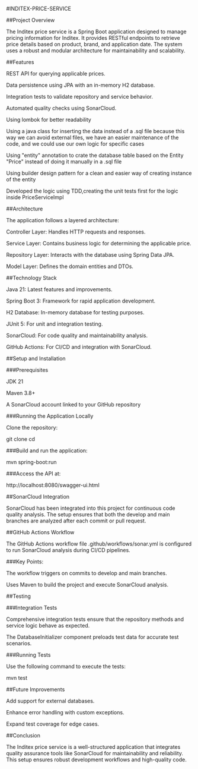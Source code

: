 #INDITEX-PRICE-SERVICE

##Project Overview

The Inditex price service is a Spring Boot application designed to manage pricing information for Inditex. It provides RESTful endpoints to retrieve price details based on product, brand, and application date. The system uses a robust and modular architecture for maintainability and scalability.

##Features

REST API for querying applicable prices.

Data persistence using JPA with an in-memory H2 database.

Integration tests to validate repository and service behavior.

Automated quality checks using SonarCloud.

Using lombok for better readability

Using a java class for inserting the data instead of a .sql file because this way we can avoid external files, we have an easier maintenance of the code, and we could use our own logic for specific cases

Using "entity" annotation to crate the database table based on the Entity "Price" instead of doing it manually in a .sql file

Using builder design pattern for a clean and easier way of creating instance of the entity

Developed the logic using TDD,creating the unit tests first for the logic inside PriceServiceImpl

##Architecture

The application follows a layered architecture:

Controller Layer: Handles HTTP requests and responses.

Service Layer: Contains business logic for determining the applicable price.

Repository Layer: Interacts with the database using Spring Data JPA.

Model Layer: Defines the domain entities and DTOs.

##Technology Stack

Java 21: Latest features and improvements.

Spring Boot 3: Framework for rapid application development.

H2 Database: In-memory database for testing purposes.

JUnit 5: For unit and integration testing.

SonarCloud: For code quality and maintainability analysis.

GitHub Actions: For CI/CD and integration with SonarCloud.

##Setup and Installation

###Prerequisites

JDK 21

Maven 3.8+

A SonarCloud account linked to your GitHub repository

###Running the Application Locally

Clone the repository:

git clone <repository-url>
cd <repository-folder>

###Build and run the application:

mvn spring-boot:run

###Access the API at:

http://localhost:8080/swagger-ui.html

##SonarCloud Integration

SonarCloud has been integrated into this project for continuous code quality analysis. The setup ensures that both the develop and main branches are analyzed after each commit or pull request.

##GitHub Actions Workflow

The GitHub Actions workflow file .github/workflows/sonar.yml is configured to run SonarCloud analysis during CI/CD pipelines.

###Key Points:

The workflow triggers on commits to develop and main branches.

Uses Maven to build the project and execute SonarCloud analysis.

##Testing

###Integration Tests

Comprehensive integration tests ensure that the repository methods and service logic behave as expected.

The DatabaseInitializer component preloads test data for accurate test scenarios.

###Running Tests

Use the following command to execute the tests:

mvn test

##Future Improvements

Add support for external databases.

Enhance error handling with custom exceptions.

Expand test coverage for edge cases.

##Conclusion

The Inditex price service is a well-structured application that integrates quality assurance tools like SonarCloud for maintainability and reliability. This setup ensures robust development workflows and high-quality code.

